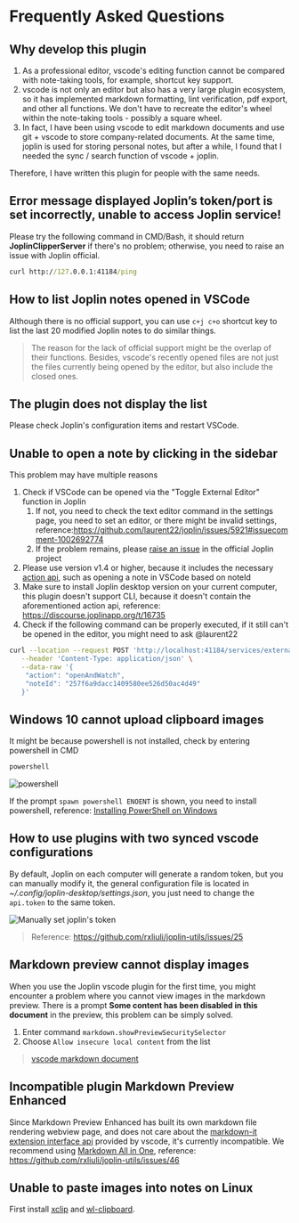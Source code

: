 # Frequently Asked Questions

## Why develop this plugin

1. As a professional editor, vscode's editing function cannot be compared with note-taking tools, for example, shortcut key support.
2. vscode is not only an editor but also has a very large plugin ecosystem, so it has implemented markdown formatting, lint verification, pdf export, and other all functions. We don't have to recreate the editor's wheel within the note-taking tools - possibly a square wheel.
3. In fact, I have been using vscode to edit markdown documents and use git + vscode to store company-related documents. At the same time, joplin is used for storing personal notes, but after a while, I found that I needed the sync / search function of vscode + joplin.

Therefore, I have written this plugin for people with the same needs.

## Error message displayed **Joplin’s token/port is set incorrectly, unable to access Joplin service!**

Please try the following command in CMD/Bash, it should return **JoplinClipperServer** if there's no problem; otherwise, you need to raise an issue with Joplin official.

```cmd
curl http://127.0.0.1:41184/ping
```

## How to list Joplin notes opened in VSCode

Although there is no official support, you can use `c+j c+o` shortcut key to list the last 20 modified Joplin notes to do similar things.

> The reason for the lack of official support might be the overlap of their functions. Besides, vscode's recently opened files are not just the files currently being opened by the editor, but also include the closed ones.

## The plugin does not display the list

Please check Joplin's configuration items and restart VSCode.

## Unable to open a note by clicking in the sidebar

This problem may have multiple reasons

1. Check if VSCode can be opened via the "Toggle External Editor" function in Joplin
   1. If not, you need to check the text editor command in the settings page, you need to set an editor, or there might be invalid settings, reference:<https://github.com/laurent22/joplin/issues/5921#issuecomment-1002692774>
   2. If the problem remains, please [raise an issue](https://github.com/laurent22/joplin/issues) in the official Joplin project
2. Please use version v1.4 or higher, because it includes the necessary [action api](https://discourse.joplinapp.org/t/9277/11), such as opening a note in VSCode based on noteId
3. Make sure to install Joplin desktop version on your current computer, this plugin doesn't support CLI, because it doesn't contain the aforementioned action api, reference: <https://discourse.joplinapp.org/t/16735>
4. Check if the following command can be properly executed, if it still can't be opened in the editor, you might need to ask @laurent22

```sh
curl --location --request POST 'http://localhost:41184/services/externalEditWatcher?token=***' \
   --header 'Content-Type: application/json' \
   --data-raw '{
    "action": "openAndWatch",
    "noteId": "257f6a9dacc1409580ee526d50ac4d49"
   }'
```

## Windows 10 cannot upload clipboard images

It might be because powershell is not installed, check by entering powershell in CMD

```sh
powershell
```

![powershell](https://user-images.githubusercontent.com/24560368/115563663-5d855c00-a2ea-11eb-8b08-dfa7dd773601.png)

If the prompt `spawn powershell ENOENT` is shown, you need to install powershell, reference: [Installing PowerShell on Windows](https://docs.microsoft.com/en-us/powershell/scripting/install/installing-powershell-core-on-windows?view=powershell-7.1)

## How to use plugins with two synced vscode configurations

By default, Joplin on each computer will generate a random token, but you can manually modify it, the general configuration file is located in _\~/.config/joplin-desktop/settings.json_, you just need to change the `api.token` to the same token.

![Manually set joplin's token](/images/manually-set-token-of-joplin.png)

> Reference: <https://github.com/rxliuli/joplin-utils/issues/25>

## Markdown preview cannot display images

When you use the Joplin vscode plugin for the first time, you might encounter a problem where you cannot view images in the markdown preview. There is a prompt **Some content has been disabled in this document** in the preview, this problem can be simply solved.

1. Enter command `markdown.showPreviewSecuritySelector`
2. Choose `Allow insecure local content` from the list

> [vscode markdown document](https://code.visualstudio.com/docs/languages/markdown#_markdown-preview-security)

## Incompatible plugin Markdown Preview Enhanced

Since Markdown Preview Enhanced has built its own markdown file rendering webview page, and does not care about the [markdown-it extension interface api](https://code.visualstudio.com/api/extension-guides/markdown-extension) provided by vscode, it's currently incompatible. We recommend using [Markdown All in One](https://marketplace.visualstudio.com/items?itemName=yzhang.markdown-all-in-one), reference: <https://github.com/rxliuli/joplin-utils/issues/46>

## Unable to paste images into notes on Linux

First install [xclip](https://github.com/astrand/xclip) and [wl-clipboard](https://github.com/bugaevc/wl-clipboard).
